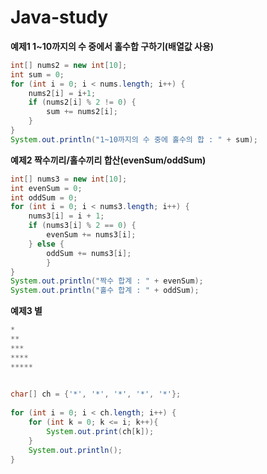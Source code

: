 # Java-study

**예제1 1~10까지의 수 중에서 홀수합 구하기(배열값 사용)**
```java
int[] nums2 = new int[10];
int sum = 0;
for (int i = 0; i < nums.length; i++) {
	nums2[i] = i+1;
	if (nums2[i] % 2 != 0) {
		sum += nums2[i];
	}
}
System.out.println("1~10까지의 수 중에 홀수의 합 : " + sum);
```
**예제2 짝수끼리/홀수끼리 합산(evenSum/oddSum)**
```java
int[] nums3 = new int[10];
int evenSum = 0;
int oddSum = 0;
for (int i = 0; i < nums3.length; i++) {
	nums3[i] = i + 1;
	if (nums3[i] % 2 == 0) {
		evenSum += nums3[i];
	} else {
		oddSum += nums3[i];
		}
}
System.out.println("짝수 합계 : " + evenSum);
System.out.println("홀수 합계 : " + oddSum);
```
**예제3 별**
```java
*
**
***
****
*****

		
char[] ch = {'*', '*', '*', '*', '*'};
		
for (int i = 0; i < ch.length; i++) {
	for (int k = 0; k <= i; k++){
		System.out.print(ch[k]);
	}
	System.out.println();
}
```

